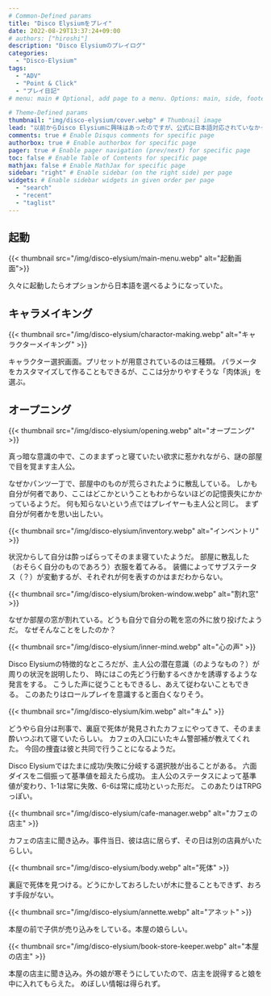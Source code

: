 ```yaml
---
# Common-Defined params
title: "Disco Elysiumをプレイ"
date: 2022-08-29T13:37:24+09:00
# authors: ["hiroshi"]
description: "Disco Elysiumのプレイログ"
categories:
  - "Disco-Elysium"
tags:
  - "ADV"
  - "Point & Click"
  - "プレイ日記"
# menu: main # Optional, add page to a menu. Options: main, side, footer

# Theme-Defined params
thumbnail: "img/disco-elysium/cover.webp" # Thumbnail image
lead: "以前からDisco Elysiumに興味はあったのですが、公式に日本語対応されていなかったのでライブラリに積んだままでした。ところが先日日本語サポートが追加されたので、この機会に遊んでいきます。" # Lead text
comments: true # Enable Disqus comments for specific page
authorbox: true # Enable authorbox for specific page
pager: true # Enable pager navigation (prev/next) for specific page
toc: false # Enable Table of Contents for specific page
mathjax: false # Enable MathJax for specific page
sidebar: "right" # Enable sidebar (on the right side) per page
widgets: # Enable sidebar widgets in given order per page
  - "search"
  - "recent"
  - "taglist"
---
```


## 起動
{{< thumbnail src="/img/disco-elysium/main-menu.webp" alt="起動画面">}}

久々に起動したらオプションから日本語を選べるようになっていた。

## キャラメイキング
{{< thumbnail src="/img/disco-elysium/charactor-making.webp" alt="キャラクターメイキング" >}}

キャラクター選択画面。プリセットが用意されているのは三種類。
パラメータをカスタマイズして作ることもできるが、ここは分かりやすそうな「肉体派」を選ぶ。

## オープニング
{{< thumbnail src="/img/disco-elysium/opening.webp" alt="オープニング" >}}

真っ暗な意識の中で、このままずっと寝ていたい欲求に惹かれながら、謎の部屋で目を覚ます主人公。

なぜかパンツ一丁で、部屋中のものが荒らされたように散乱している。
しかも自分が何者であり、ここはどこかということもわからないほどの記憶喪失にかかっているようだ。
何も知らないという点ではプレイヤーも主人公と同じ。
まず自分が何者かを思い出したい。

{{< thumbnail src="/img/disco-elysium/inventory.webp" alt="インベントリ" >}}

状況からして自分は酔っぱらってそのまま寝ていたようだ。
部屋に散乱した（おそらく自分のものであろう）衣服を着てみる。
装備によってサブステータス（？）が変動するが、それぞれが何を表すのかはまだわからない。

{{< thumbnail src="/img/disco-elysium/broken-window.webp" alt="割れ窓" >}}

なぜか部屋の窓が割れている。どうも自分で自分の靴を窓の外に放り投げたようだ。
なぜそんなことをしたのか？

{{< thumbnail src="/img/disco-elysium/inner-mind.webp" alt="心の声" >}}

Disco Elysiumの特徴的なところだが、主人公の潜在意識（のようなもの？）が周りの状況を説明したり、
時にはこの先どう行動するべきかを誘導するような発言をする。
こうした声に従うこともできるし、あえて従わないこともできる。
このあたりはロールプレイを意識すると面白くなりそう。

{{< thumbnail src="/img/disco-elysium/kim.webp" alt="キム" >}}

どうやら自分は刑事で、裏庭で死体が発見されたカフェにやってきて、そのまま酔いつぶれて寝ていたらしい。
カフェの入口にいたキム警部補が教えてくれた。
今回の捜査は彼と共同で行うことになるようだ。

Disco Elysiumではたまに成功/失敗に分岐する選択肢が出ることがある。
六面ダイスを二個振って基準値を超えたら成功。
主人公のステータスによって基準値が変わり、1-1は常に失敗、6-6は常に成功といった形だ。
このあたりはTRPGっぽい。

{{< thumbnail src="/img/disco-elysium/cafe-manager.webp" alt="カフェの店主" >}}

カフェの店主に聞き込み。事件当日、彼は店に居らず、その日は別の店員がいたらしい。

{{< thumbnail src="/img/disco-elysium/body.webp" alt="死体" >}}

裏庭で死体を見つける。どうにかしておろしたいが木に登ることもできず、おろす手段がない。

{{< thumbnail src="/img/disco-elysium/annette.webp" alt="アネット" >}}

本屋の前で子供が売り込みをしている。本屋の娘らしい。

{{< thumbnail src="/img/disco-elysium/book-store-keeper.webp" alt="本屋の店主" >}}

本屋の店主に聞き込み。外の娘が寒そうにしていたので、店主を説得すると娘を中に入れてもらえた。
めぼしい情報は得られず。
